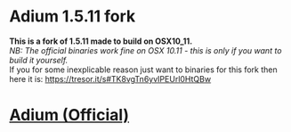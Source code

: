 # Adium 1.5.11 fork   
**This is a fork of 1.5.11 made to build on OSX10_11.**         
*NB: The official binaries work fine on OSX 10.11 - this is only if you want to build it yourself.*   
If you for some inexplicable reason just want to binaries for this fork then here it is: https://tresor.it/s#TK8vgTn6yvIPEUrl0HtQBw   

[Adium (Official)](https://adium.im)
========================
